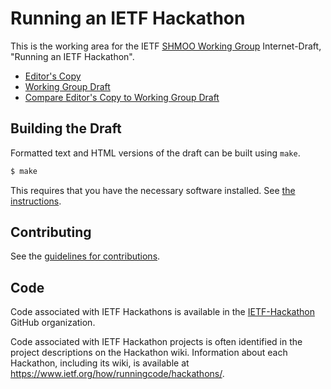 # Running an IETF Hackathon

This is the working area for the IETF [SHMOO Working Group](https://datatracker.ietf.org/wg/shmoo/documents/) Internet-Draft, "Running an IETF Hackathon".

* [Editor's Copy](https://eckelcu.github.io/draft-ietf-shmoo-hackathon/#go.draft-ietf-shmoo-hackathon.html)
* [Working Group Draft](https://datatracker.ietf.org/doc/html/draft-ietf-shmoo-hackathon)
* [Compare Editor's Copy to Working Group Draft](https://eckelcu.github.io/draft-ietf-shmoo-hackathon/#go.draft-ietf-shmoo-hackathon.diff)

## Building the Draft

Formatted text and HTML versions of the draft can be built using `make`.

```sh
$ make
```

This requires that you have the necessary software installed.  See
[the instructions](https://github.com/martinthomson/i-d-template/blob/master/doc/SETUP.md).


## Contributing

See the
[guidelines for contributions](https://github.com/eckelcu/draft-ietf-shmoo-hackathon/blob/main/CONTRIBUTING.md).


## Code

Code associated with IETF Hackathons is available in the [IETF-Hackathon](https://github.com/ietf-hackathon) GitHub organization. 

Code associated with IETF Hackathon projects is often identified in the project descriptions on the Hackathon wiki. Information about each Hackathon, including its wiki, is available at <https://www.ietf.org/how/runningcode/hackathons/>.
